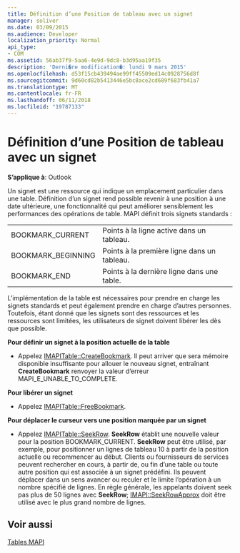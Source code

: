 ```yaml
---
title: Définition d’une Position de tableau avec un signet
manager: soliver
ms.date: 03/09/2015
ms.audience: Developer
localization_priority: Normal
api_type:
- COM
ms.assetid: 56ab37f9-5aa6-4e9d-9dc8-b3d95aa19f35
description: 'Derni�re modification�: lundi 9 mars 2015'
ms.openlocfilehash: d53f15cb439494ae99ff45509ed14c0928756d8f
ms.sourcegitcommit: 9d60cd82b5413446e5bc8ace2cd689f683fb41a7
ms.translationtype: MT
ms.contentlocale: fr-FR
ms.lasthandoff: 06/11/2018
ms.locfileid: "19787133"
---
```

# <a name="setting-a-table-position-with-a-bookmark"></a>Définition d’une Position de tableau avec un signet

  
  
**S’applique à**: Outlook 
  
Un signet est une ressource qui indique un emplacement particulier dans une table. Définition d’un signet rend possible revenir à une position à une date ultérieure, une fonctionnalité qui peut améliorer sensiblement les performances des opérations de table. MAPI définit trois signets standards : 
  
|||
|:-----|:-----|
|BOOKMARK_CURRENT  <br/> |Points à la ligne active dans un tableau.  <br/> |
|BOOKMARK_BEGINNING  <br/> |Points à la première ligne dans un tableau.  <br/> |
|BOOKMARK_END  <br/> |Points à la dernière ligne dans une table.  <br/> |
   
L’implémentation de la table est nécessaires pour prendre en charge les signets standards et peut également prendre en charge d’autres personnes. Toutefois, étant donné que les signets sont des ressources et les ressources sont limitées, les utilisateurs de signet doivent libérer les dès que possible. 
  
 **Pour définir un signet à la position actuelle de la table**
  
- Appelez [IMAPITable::CreateBookmark](imapitable-createbookmark.md). Il peut arriver que sera mémoire disponible insuffisante pour allouer le nouveau signet, entraînant **CreateBookmark** renvoyer la valeur d’erreur MAPI_E_UNABLE_TO_COMPLETE. 
    
 **Pour libérer un signet**
  
- Appelez [IMAPITable::FreeBookmark](imapitable-freebookmark.md).
    
 **Pour déplacer le curseur vers une position marquée par un signet**
  
- Appelez [IMAPITable::SeekRow](imapitable-seekrow.md). **SeekRow** établit une nouvelle valeur pour la position BOOKMARK_CURRENT. **SeekRow** peut être utilisé, par exemple, pour positionner un lignes de tableau 10 à partir de la position actuelle ou recommencer au début. Clients ou fournisseurs de services peuvent rechercher en cours, à partir de, ou fin d’une table ou toute autre position qui est associée à un signet prédéfini. Ils peuvent déplacer dans un sens avancer ou reculer et le limite l’opération à un nombre spécifié de lignes. En règle générale, les appelants doivent seek pas plus de 50 lignes avec **SeekRow**; [IMAPI::SeekRowApprox](imapitable-seekrowapprox.md) doit être utilisé avec le plus grand nombre de lignes. 
    
## <a name="see-also"></a>Voir aussi



[Tables MAPI](mapi-tables.md)

